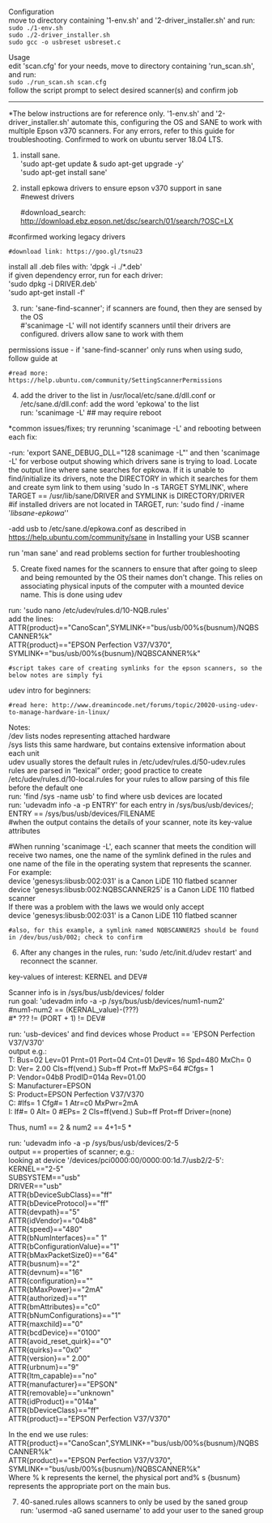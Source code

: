Configuration  
move to directory containing '1-env.sh' and '2-driver_installer.sh' and run:  
    `sudo ./1-env.sh`  
    `sudo ./2-driver_installer.sh`  
    `sudo gcc -o usbreset usbreset.c`  
      
Usage  
edit 'scan.cfg' for your needs, move to directory containing 'run_scan.sh', and run:   
    `sudo ./run_scan.sh scan.cfg`  
follow the script prompt to select desired scanner(s) and confirm job  
    
---------------------------------------------------------------------------------------------------------------------------     
*The below instructions are for reference only. '1-env.sh' and '2-driver_installer.sh' automate this, configuring the OS and SANE to work with multiple Epson v370 scanners. For any errors, refer to this guide for troubleshooting. Confirmed to work on ubuntu server 18.04 LTS. 

1) install sane.  
'sudo apt-get update & sudo apt-get upgrade -y'  
'sudo apt-get install sane'  

2) install epkowa drivers to ensure epson v370 support in sane  
#newest drivers  

    #download_search: http://download.ebz.epson.net/dsc/search/01/search/?OSC=LX  

#confirmed working legacy drivers   

    #download link: https://goo.gl/tsnu23  

install all .deb files with: 'dpgk -i ./*.deb'  
if given dependency error, run for each driver:  
'sudo dpkg -i DRIVER.deb'  
'sudo apt-get install -f'  

3) run: 'sane-find-scanner'; if scanners are found, then they are sensed by the OS   
#'scanimage -L' will not identify scanners until their drivers are configured. drivers allow sane to work with them  

permissions issue - if 'sane-find-scanner' only runs when using sudo, follow guide at  

    #read more: https://help.ubuntu.com/community/SettingScannerPermissions  

4) add the driver to the list in /usr/local/etc/sane.d/dll.conf or /etc/sane.d/dll.conf: add the word 'epkowa' to the list  
run: 'scanimage -L' ## may require reboot  

*common issues/fixes; try rerunning 'scanimage -L' and rebooting between each fix:  

-run: 'export SANE_DEBUG_DLL="128 scanimage -L"' and then 'scanimage -L' for verbose output showing which drivers sane is trying to load. Locate the output line where sane searches for epkowa. If it is unable to find/initialize its drivers, note the DIRECTORY in which it searches for them and create sym link to them using 'sudo ln -s TARGET SYMLINK', where TARGET == /usr/lib/sane/DRIVER and SYMLINK is DIRECTORY/DRIVER  
#if installed drivers are not located in TARGET, run: 'sudo find / -iname '*libsane-epkowa*''  

-add usb to /etc/sane.d/epkowa.conf as described in https://help.ubuntu.com/community/sane in Installing your USB scanner  

run 'man sane' and read problems section for further troubleshooting  

5) Create fixed names for the scanners to ensure that after going to sleep and being remounted by the OS their names don't change. This relies on associating physical inputs of the computer with a mounted device name. This is done using udev  

run: 'sudo nano /etc/udev/rules.d/10-NQB.rules'   
add the lines:  
    ATTR{product}=="CanoScan",SYMLINK+="bus/usb/00%s{busnum}/NQBSCANNER%k"  
    ATTR{product}=="EPSON Perfection V37/V370", SYMLINK+="bus/usb/00%s{busnum}/NQBSCANNER%k"  
    
    #script takes care of creating symlinks for the epson scanners, so the below notes are simply fyi  

udev intro for beginners:  

    #read here: http://www.dreamincode.net/forums/topic/20020-using-udev-to-manage-hardware-in-linux/  

Notes:  
    /dev lists nodes representing attached hardware  
    /sys lists this same hardware, but contains extensive information about each unit  
    udev usually stores the default rules in /etc/udev/rules.d/50-udev.rules  
    rules are parsed in “lexical” order; good practice to create /etc/udev/rules.d/10-local.rules for your rules to allow parsing of   this file before the default one  
    run: 'find /sys -name usb' to find where usb devices are located  
    run: 'udevadm info -a -p ENTRY' for each entry in /sys/bus/usb/devices/; ENTRY == /sys/bus/usb/devices/FILENAME  
    #when the output contains the details of your scanner, note its key-value attributes  


#When running 'scanimage -L', each scanner that meets the condition will receive two names, one the name of the symlink defined in the rules and one name of the file in the operating system that represents the scanner.  
For example:  
device 'genesys:libusb:002:031' is a Canon LiDE 110 flatbed scanner  
device 'genesys:libusb:002:NQBSCANNER25' is a Canon LiDE 110 flatbed scanner  
If there was a problem with the laws we would only accept   
device 'genesys:libusb:002:031' is a Canon LiDE 110 flatbed scanner  

    #also, for this example, a symlink named NQBSCANNER25 should be found in /dev/bus/usb/002; check to confirm  

6) After any changes in the rules, run: 'sudo /etc/init.d/udev restart' and reconnect the scanner.  

key-values of interest: KERNEL and DEV#  

Scanner info is in /sys/bus/usb/devices/ folder  
run goal: 'udevadm info -a -p /sys/bus/usb/devices/num1-num2'  
#num1-num2 == (KERNAL_value)-(???)  
    #* ??? != (PORT + 1) != DEV#  

run: 'usb-devices' and find devices whose Product == 'EPSON Perfection V37/V370'  
output e.g.:  
T:  Bus=02 Lev=01 Prnt=01 Port=04 Cnt=01 Dev#= 16 Spd=480 MxCh= 0  
D:  Ver= 2.00 Cls=ff(vend.) Sub=ff Prot=ff MxPS=64 #Cfgs=  1  
P:  Vendor=04b8 ProdID=014a Rev=01.00  
S:  Manufacturer=EPSON  
S:  Product=EPSON Perfection V37/V370  
C:  #Ifs= 1 Cfg#= 1 Atr=c0 MxPwr=2mA  
I:  If#= 0 Alt= 0 #EPs= 2 Cls=ff(vend.) Sub=ff Prot=ff Driver=(none)  

Thus, num1 == 2 & num2 == 4+1=5 *  

run: 'udevadm info -a -p /sys/bus/usb/devices/2-5  
output == properties of scanner; e.g.:  
  looking at device '/devices/pci0000:00/0000:00:1d.7/usb2/2-5':  
    KERNEL=="2-5"  
    SUBSYSTEM=="usb"  
    DRIVER=="usb"  
    ATTR{bDeviceSubClass}=="ff"  
    ATTR{bDeviceProtocol}=="ff"  
    ATTR{devpath}=="5"  
    ATTR{idVendor}=="04b8"  
    ATTR{speed}=="480"  
    ATTR{bNumInterfaces}==" 1"  
    ATTR{bConfigurationValue}=="1"  
    ATTR{bMaxPacketSize0}=="64"  
    ATTR{busnum}=="2"  
    ATTR{devnum}=="16"  
    ATTR{configuration}==""  
    ATTR{bMaxPower}=="2mA"  
    ATTR{authorized}=="1"  
    ATTR{bmAttributes}=="c0"  
    ATTR{bNumConfigurations}=="1"  
    ATTR{maxchild}=="0"  
    ATTR{bcdDevice}=="0100"  
    ATTR{avoid_reset_quirk}=="0"  
    ATTR{quirks}=="0x0"  
    ATTR{version}==" 2.00"  
    ATTR{urbnum}=="9"  
    ATTR{ltm_capable}=="no"  
    ATTR{manufacturer}=="EPSON"  
    ATTR{removable}=="unknown"  
    ATTR{idProduct}=="014a"  
    ATTR{bDeviceClass}=="ff"  
    ATTR{product}=="EPSON Perfection V37/V370"  

In the end we use rules:  
ATTR{product}=="CanoScan",SYMLINK+="bus/usb/00%s{busnum}/NQBSCANNER%k"  
ATTR{product}=="EPSON Perfection V37/V370", SYMLINK+="bus/usb/00%s{busnum}/NQBSCANNER%k"  
Where % k represents the kernel, the physical port and% s {busnum} represents the appropriate port on the main bus.  

7) 40-saned.rules allows scanners to only be used by the saned group  
run: 'usermod -aG saned username' to add your user to the saned group  

